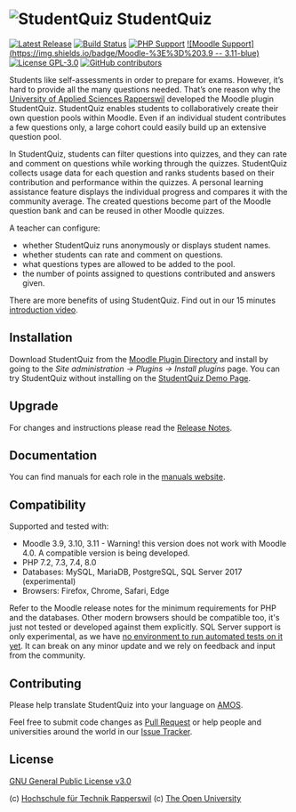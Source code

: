 # ![StudentQuiz](https://raw.githubusercontent.com/studentquiz/moodle-mod_studentquiz/master/pix/icon.svg?sanitize=true) StudentQuiz

[![Latest Release](https://img.shields.io/github/v/release/studentquiz/moodle-mod_studentquiz?sort=semver&color=orange)](https://github.com/studentquiz/moodle-mod_studentquiz/releases)
[![Build Status](https://github.com/studentquiz/moodle-mod_studentquiz/workflows/Moodle%20Plugin%20CI/badge.svg?branch=master)](https://github.com/studentquiz/moodle-mod_studentquiz/actions?query=workflow%3A%22Moodle+Plugin+CI%22+branch%3Amaster)
[![PHP Support](https://img.shields.io/badge/php-7.2_--_8.0-blue)](https://github.com/studentquiz/moodle-mod_studentquiz/actions)
[![Moodle Support](https://img.shields.io/badge/Moodle-%3E%3D%203.9 -- 3.11-blue)](https://github.com/studentquiz/moodle-mod_studentquiz/actions)
[![License GPL-3.0](https://img.shields.io/github/license/studentquiz/moodle-mod_studentquiz?color=lightgrey)](https://github.com/studentquiz/moodle-mod_studentquiz/blob/master/LICENSE)
[![GitHub contributors](https://img.shields.io/github/contributors/studentquiz/moodle-mod_studentquiz)](https://github.com/studentquiz/moodle-mod_studentquiz/graphs/contributors)

Students like self-assessments in order to prepare for exams. However, it’s hard to provide all the many questions
needed. That’s one reason why the [University of Applied Sciences Rapperswil](https://www.hsr.ch/de/) developed the
Moodle plugin StudentQuiz. StudentQuiz enables students to collaboratively create their own question pools within
Moodle. Even if an individual student contributes a few questions only, a large cohort could easily build up an
extensive question pool.

In StudentQuiz, students can filter questions into quizzes, and they can rate and comment on questions while working
through the quizzes. StudentQuiz collects usage data for each question and ranks students based on their contribution
and performance within the quizzes. A personal learning assistance feature displays the individual progress and compares
it with the community average. The created questions become part of the Moodle question bank and can be reused in other
Moodle quizzes.

A teacher can configure:

- whether StudentQuiz runs anonymously or displays student names.
- whether students can rate and comment on questions.
- what questions types are allowed to be added to the pool.
- the number of points assigned to questions contributed and answers given.

There are more benefits of using StudentQuiz. Find out in our 15 minutes [introduction video](https://tube.switch.ch/videos/33da1b63).

## Installation

Download StudentQuiz from the [Moodle Plugin Directory](https://moodle.org/plugins/mod_studentquiz) and install by going
to the *Site administration -> Plugins -> Install plugins* page. You can try StudentQuiz without installing on the
[StudentQuiz Demo Page](http://studentquiz.hsr.ch/).

## Upgrade

For changes and instructions please read the [Release Notes](https://github.com/studentquiz/moodle-mod_studentquiz/releases).

## Documentation

You can find manuals for each role in the [manuals website](https://docs.moodle.org/38/en/StudentQuiz_module).

## Compatibility

Supported and tested with:

- Moodle 3.9, 3.10, 3.11 - Warning! this version does not work with Moodle 4.0. A compatible version is being developed.
- PHP 7.2, 7.3, 7.4, 8.0
- Databases: MySQL, MariaDB, PostgreSQL, SQL Server 2017 (experimental)
- Browsers: Firefox, Chrome, Safari, Edge

Refer to the Moodle release notes for the minimum requirements for PHP and the databases. Other modern browsers should
be compatible too, it's just not tested or developed against them explicitly.
SQL Server support is only experimental, as we have [no environment to run automated tests on it yet](https://github.com/moodlehq/moodle-plugin-ci/issues/92). It can break on any minor update and we rely on feedback and input from the community.

## Contributing

Please help translate StudentQuiz into your language on [AMOS](https://lang.moodle.org/local/amos/).

Feel free to submit code changes as [Pull Request](https://github.com/studentquiz/moodle-mod_studentquiz/pulls) or help
people and universities around the world in our [Issue Tracker](https://github.com/studentquiz/moodle-mod_studentquiz/issues).

## License

[GNU General Public License v3.0](https://github.com/studentquiz/moodle-mod_studentquiz/blob/master/LICENSE)

(c) [Hochschule für Technik Rapperswil](https://www.hsr.ch/)
(c) [The Open University](https://www.open.ac.uk/)

